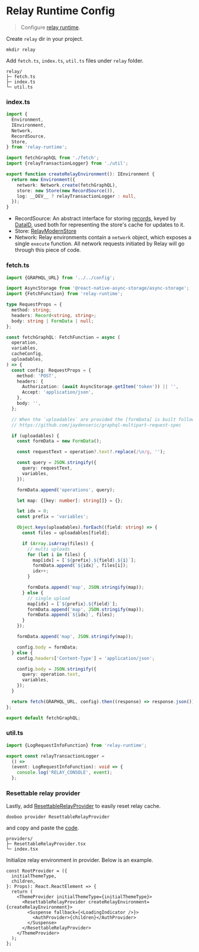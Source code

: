# Relay Runtime Config

[ResettableRelayProvider]: https://gist.github.com/hyochan/7ea10143fbba62c3205bf8d59e6461a8

> Configure [relay runtime](https://relay.dev/docs/getting-started/step-by-step-guide/#42-configure-relay-runtime).

Create `relay` dir in your project.

```
mkdir relay
```

Add `fetch.ts`, `index.ts`, `util.ts` files under `relay` folder.

```
relay/
├─ fetch.ts
├─ index.ts
└─ util.ts
```

### index.ts

```ts
import {
  Environment,
  IEnvironment,
  Network,
  RecordSource,
  Store,
} from 'relay-runtime';

import fetchGraphQL from './fetch';
import {relayTransactionLogger} from './util';

export function createRelayEnvironment(): IEnvironment {
  return new Environment({
    network: Network.create(fetchGraphQL),
    store: new Store(new RecordSource()),
    log: __DEV__ ? relayTransactionLogger : null,
  });
}
```

- RecordSource: An abstract interface for storing [records](https://relay.dev/docs/glossary/#record), keyed by [DataID](https://relay.dev/docs/glossary/#dataid), used both for representing the store's cache for updates to it.
- Store: [RelayModernStore](https://relay.dev/docs/api-reference/store)
- Network: Relay environments contain a `network` object, which exposes a single `execute` function. All network requests initiated by Relay will go through this piece of code.


### fetch.ts

```ts
import {GRAPHQL_URL} from '../../config';

import AsyncStorage from '@react-native-async-storage/async-storage';
import {FetchFunction} from 'relay-runtime';

type RequestProps = {
  method: string;
  headers: Record<string, string>;
  body: string | FormData | null;
};

const fetchGraphQL: FetchFunction = async (
  operation,
  variables,
  cacheConfig,
  uploadables,
) => {
  const config: RequestProps = {
    method: 'POST',
    headers: {
      Authorization: (await AsyncStorage.getItem('token')) || '',
      Accept: 'application/json',
    },
    body: '',
  };

  // When the `uploadables` are provided the [formData] is built following the GraphQL multipart request specification.
  // https://github.com/jaydenseric/graphql-multipart-request-spec

  if (uploadables) {
    const formData = new FormData();

    const requestText = operation?.text?.replace(/\n/g, '');

    const query = JSON.stringify({
      query: requestText,
      variables,
    });

    formData.append('operations', query);

    let map: {[key: number]: string[]} = {};

    let idx = 0;
    const prefix = 'variables';

    Object.keys(uploadables).forEach((field: string) => {
      const files = uploadables[field];

      if (Array.isArray(files)) {
        // multi uploads
        for (let i in files) {
          map[idx] = [`${prefix}.${field}.${i}`];
          formData.append(`${idx}`, files[i]);
          idx++;
        }

        formData.append('map', JSON.stringify(map));
      } else {
        // single upload
        map[idx] = [`${prefix}.${field}`];
        formData.append('map', JSON.stringify(map));
        formData.append(`${idx}`, files);
      }
    });

    formData.append('map', JSON.stringify(map));

    config.body = formData;
  } else {
    config.headers['Content-Type'] = 'application/json';

    config.body = JSON.stringify({
      query: operation.text,
      variables,
    });
  }

  return fetch(GRAPHQL_URL, config).then((response) => response.json());
};

export default fetchGraphQL;
```

### util.ts

```ts
import {LogRequestInfoFunction} from 'relay-runtime';

export const relayTransactionLogger =
  () =>
  (event: LogRequestInfoFunction): void => {
    console.log('RELAY_CONSOLE', event);
  };
```

### Resettable relay provider

Lastly, add [ResettableRelayProvider][ResettableRelayProvider] to easily reset relay cache.

```
dooboo provider ResettableRelayProvider
```

and copy and paste the [code][ResettableRelayProvider].

```
providers/
├─ ResettableRelayProvider.tsx
└─ index.tsx
```

Initialize relay environment in provider. Below is an example.

```tsx
const RootProvider = ({
  initialThemeType,
  children,
}: Props): React.ReactElement => {
  return (
    <ThemeProvider initialThemeType={initialThemeType}>
      <ResettableRelayProvider createRelayEnvironment={createRelayEnvironment}>
        <Suspense fallback={<LoadingIndicator />}>
          <AuthProvider>{children}</AuthProvider>
        </Suspense>
      </ResettableRelayProvider>
    </ThemeProvider>
  );
};
```